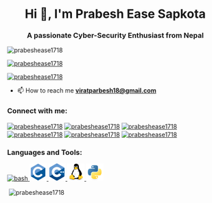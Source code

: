 <h1 align="center">Hi 👋, I'm Prabesh Ease Sapkota</h1>
<h3 align="center">A passionate Cyber-Security Enthusiast from Nepal</h3>

<p align="left"> <img src="https://komarev.com/ghpvc/?username=prabeshease1718&label=Profile%20views&color=0e75b6&style=flat" alt="prabeshease1718" /> </p>

<p align="left"> <a href="https://github.com/ryo-ma/github-profile-trophy"><img src="https://github-profile-trophy.vercel.app/?username=prabeshease1718" alt="prabeshease1718" /></a> </p>

<p align="left"> <a href="https://twitter.com/prabeshease1718" target="blank"><img src="https://img.shields.io/twitter/follow/prabeshease1718?logo=twitter&style=for-the-badge" alt="prabeshease1718" /></a> </p>

- 📫 How to reach me **viratparbesh18@gmail.com**

<h3 align="left">Connect with me:</h3>
<p align="left">
<a href="https://twitter.com/prabeshease1718" target="blank"><img align="center" src="https://raw.githubusercontent.com/rahuldkjain/github-profile-readme-generator/master/src/images/icons/Social/twitter.svg" alt="prabeshease1718" height="30" width="40" /></a>
<a href="https://linkedin.com/in/prabeshease1718" target="blank"><img align="center" src="https://raw.githubusercontent.com/rahuldkjain/github-profile-readme-generator/master/src/images/icons/Social/linked-in-alt.svg" alt="prabeshease1718" height="30" width="40" /></a>
<a href="https://fb.com/prabeshease1718" target="blank"><img align="center" src="https://raw.githubusercontent.com/rahuldkjain/github-profile-readme-generator/master/src/images/icons/Social/facebook.svg" alt="prabeshease1718" height="30" width="40" /></a>
<a href="https://instagram.com/prabeshease1718" target="blank"><img align="center" src="https://raw.githubusercontent.com/rahuldkjain/github-profile-readme-generator/master/src/images/icons/Social/instagram.svg" alt="prabeshease1718" height="30" width="40" /></a>
<a href="https://medium.com/prabeshease1718" target="blank"><img align="center" src="https://raw.githubusercontent.com/rahuldkjain/github-profile-readme-generator/master/src/images/icons/Social/medium.svg" alt="prabeshease1718" height="30" width="40" /></a>
<a href="https://www.hackerrank.com/prabeshease1718" target="blank"><img align="center" src="https://raw.githubusercontent.com/rahuldkjain/github-profile-readme-generator/master/src/images/icons/Social/hackerrank.svg" alt="prabeshease1718" height="30" width="40" /></a>
</p>

<h3 align="left">Languages and Tools:</h3>
<p align="left"> <a href="https://www.gnu.org/software/bash/" target="_blank" rel="noreferrer"> <img src="https://www.vectorlogo.zone/logos/gnu_bash/gnu_bash-icon.svg" alt="bash" width="40" height="40"/> </a> <a href="https://www.cprogramming.com/" target="_blank" rel="noreferrer"> <img src="https://raw.githubusercontent.com/devicons/devicon/master/icons/c/c-original.svg" alt="c" width="40" height="40"/> </a> <a href="https://www.w3schools.com/cpp/" target="_blank" rel="noreferrer"> <img src="https://raw.githubusercontent.com/devicons/devicon/master/icons/cplusplus/cplusplus-original.svg" alt="cplusplus" width="40" height="40"/> </a> <a href="https://www.linux.org/" target="_blank" rel="noreferrer"> <img src="https://raw.githubusercontent.com/devicons/devicon/master/icons/linux/linux-original.svg" alt="linux" width="40" height="40"/> </a> <a href="https://www.python.org" target="_blank" rel="noreferrer"> <img src="https://raw.githubusercontent.com/devicons/devicon/master/icons/python/python-original.svg" alt="python" width="40" height="40"/> </a> </p>

<p>&nbsp;<img align="center" src="https://github-readme-stats.vercel.app/api?username=prabeshease1718&show_icons=true&locale=en" alt="prabeshease1718" /></p>
